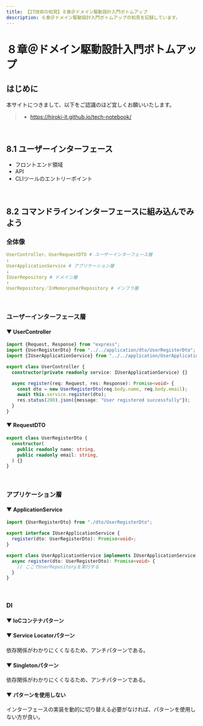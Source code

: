 ```yaml
---
title: 【IT技術の知見】８章＠ドメイン駆動設計入門ボトムアップ
description: ６章＠ドメイン駆動設計入門ボトムアップの知見を記録しています。
---
```


# ８章＠ドメイン駆動設計入門ボトムアップ

## はじめに

本サイトにつきまして、以下をご認識のほど宜しくお願いいたします。

> - https://hiroki-it.github.io/tech-notebook/

<br>

## 8.1 ユーザーインターフェース

- フロントエンド領域
- API
- CLIツールのエントリーポイント

<br>

## 8.2 コマンドラインインターフェースに組み込んでみよう

### 全体像

```yaml
UserController、UserRequestDTO # ユーザーインターフェース層
↓
UserApplicationService # アプリケーション層
↓
IUserRepository # ドメイン層
↑
UserRepository／InMemoryUserRepository # インフラ層
```

<br>

### ユーザーインターフェース層

#### ▼ UserController

```typescript
import {Request, Response} from "express";
import {UserRegisterDto} from "../../application/dto/UserRegisterDto";
import {IUserApplicationService} from "../../application/UserApplicationService";

export class UserController {
  constructor(private readonly service: IUserApplicationService) {}

  async register(req: Request, res: Response): Promise<void> {
    const dto = new UserRegisterDto(req.body.name, req.body.email);
    await this.service.register(dto);
    res.status(200).json({message: "User registered successfully"});
  }
}
```

#### ▼ RequestDTO

```typescript
export class UserRegisterDto {
  constructor(
    public readonly name: string,
    public readonly email: string,
  ) {}
}
```

<br>

### アプリケーション層

#### ▼ ApplicationService

```typescript
import {UserRegisterDto} from "./dto/UserRegisterDto";

export interface IUserApplicationService {
  register(dto: UserRegisterDto): Promise<void>;
}

export class UserApplicationService implements IUserApplicationService {
  async register(dto: UserRegisterDto): Promise<void> {
    // ここでUserRepositoryを実行する
  }
}
```

<br>

### DI

#### ▼ IoCコンテナパターン

#### ▼ Service Locatorパターン

依存関係がわかりにくくなるため、アンチパターンである。

#### ▼ Singletonパターン

依存関係がわかりにくくなるため、アンチパターンである。

#### ▼ パターンを使用しない

インターフェースの実装を動的に切り替える必要がなければ、パターンを使用しない方が良い。

<br>
